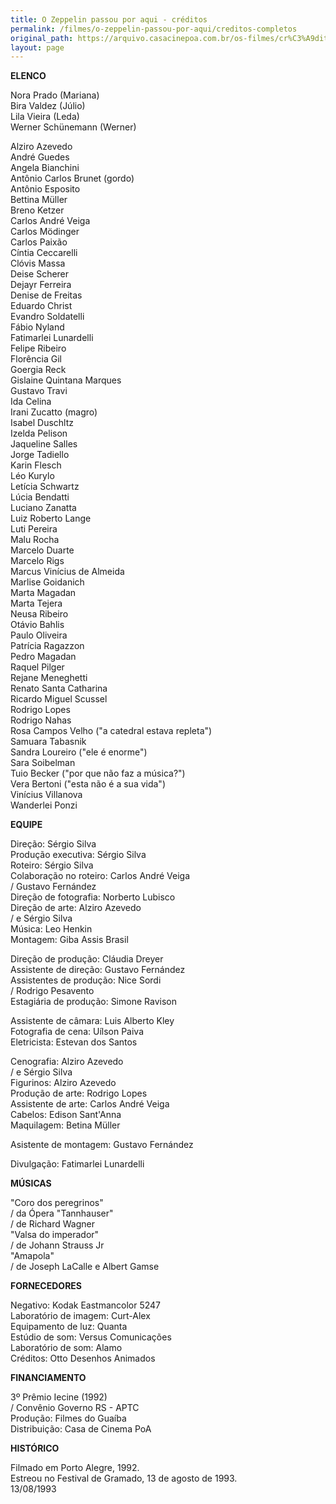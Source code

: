 ```yaml
---
title: O Zeppelin passou por aqui - créditos
permalink: /filmes/o-zeppelin-passou-por-aqui/creditos-completos
original_path: https://arquivo.casacinepoa.com.br/os-filmes/cr%C3%A9ditos/o-zeppelin-passou-por-aqui.html
layout: page
---
```

**ELENCO**

Nora Prado (Mariana)\
Bira Valdez (Júlio)\
Lila Vieira (Leda)\
Werner Schünemann (Werner)

Alziro Azevedo\
André Guedes\
Angela Bianchini\
Antônio Carlos Brunet (gordo)\
Antônio Esposito\
Bettina Müller\
Breno Ketzer\
Carlos André Veiga\
Carlos Mödinger\
Carlos Paixão\
Cíntia Ceccarelli\
Clóvis Massa\
Deise Scherer\
Dejayr Ferreira\
Denise de Freitas\
Eduardo Christ\
Evandro Soldatelli\
Fábio Nyland\
Fatimarlei Lunardelli\
Felipe Ribeiro\
Florência Gil\
Goergia Reck\
Gislaine Quintana Marques\
Gustavo Travi\
Ida Celina\
Irani Zucatto (magro)\
Isabel Duschltz\
Izelda Pelison\
Jaqueline Salles\
Jorge Tadiello\
Karin Flesch\
Léo Kurylo\
Letícia Schwartz\
Lúcia Bendatti\
Luciano Zanatta\
Luiz Roberto Lange\
Luti Pereira\
Malu Rocha\
Marcelo Duarte\
Marcelo Rigs\
Marcus Vinícius de Almeida\
Marlise Goidanich\
Marta Magadan\
Marta Tejera\
Neusa Ribeiro\
Otávio Bahlis\
Paulo Oliveira\
Patrícia Ragazzon\
Pedro Magadan\
Raquel Pilger\
Rejane Meneghetti\
Renato Santa Catharina\
Ricardo Miguel Scussel\
Rodrigo Lopes\
Rodrigo Nahas\
Rosa Campos Velho ("a catedral estava repleta")\
Samuara Tabasnik\
Sandra Loureiro ("ele é enorme")\
Sara Soibelman\
Tuio Becker ("por que não faz a música?")\
Vera Bertoni ("esta não é a sua vida")\
Vinícius Villanova\
Wanderlei Ponzi

**EQUIPE**

Direção: Sérgio Silva\
Produção executiva: Sérgio Silva\
Roteiro: Sérgio Silva\
Colaboração no roteiro: Carlos André Veiga\
/ Gustavo Fernández\
Direção de fotografia: Norberto Lubisco\
Direção de arte: Alziro Azevedo\
/ e Sérgio Silva\
Música: Leo Henkin\
Montagem: Giba Assis Brasil

Direção de produção: Cláudia Dreyer\
Assistente de direção: Gustavo Fernández\
Assistentes de produção: Nice Sordi\
/ Rodrigo Pesavento\
Estagiária de produção: Simone Ravison

Assistente de câmara: Luis Alberto Kley\
Fotografia de cena: Uílson Paiva\
Eletricista: Estevan dos Santos

Cenografia: Alziro Azevedo\
/ e Sérgio Silva\
Figurinos: Alziro Azevedo\
Produção de arte: Rodrigo Lopes\
Assistente de arte: Carlos André Veiga\
Cabelos: Edison Sant'Anna\
Maquilagem: Betina Müller

Asistente de montagem: Gustavo Fernández

Divulgação: Fatimarlei Lunardelli

**MÚSICAS**

"Coro dos peregrinos"\
/ da Ópera "Tannhauser"\
/ de Richard Wagner\
"Valsa do imperador"\
/ de Johann Strauss Jr\
"Amapola"\
/ de Joseph LaCalle e Albert Gamse

**FORNECEDORES**

Negativo: Kodak Eastmancolor 5247\
Laboratório de imagem: Curt-Alex\
Equipamento de luz: Quanta\
Estúdio de som: Versus Comunicações\
Laboratório de som: Alamo\
Créditos: Otto Desenhos Animados

**FINANCIAMENTO**

3º Prêmio Iecine (1992)\
/ Convênio Governo RS - APTC\
Produção: Filmes do Guaíba\
Distribuição: Casa de Cinema PoA

**HISTÓRICO**

Filmado em Porto Alegre, 1992.\
Estreou no Festival de Gramado, 13 de agosto de 1993.\
13/08/1993
